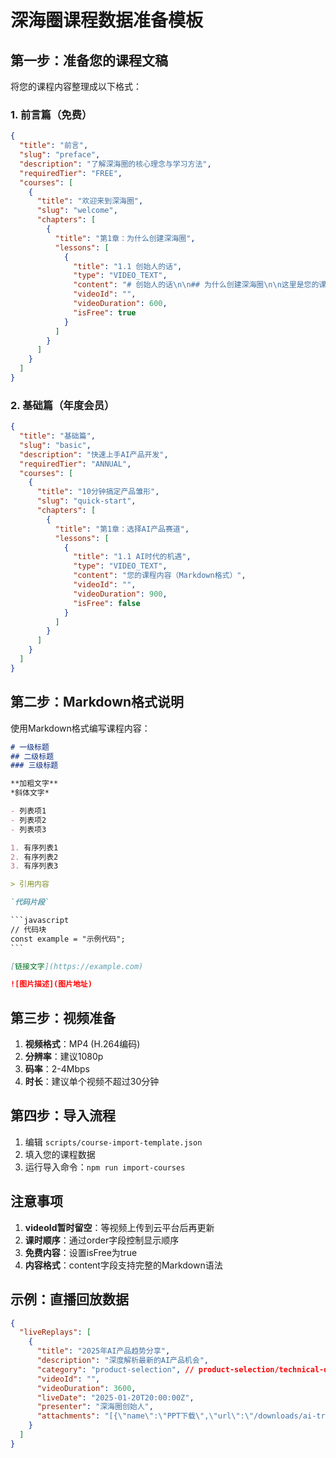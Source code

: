 # 深海圈课程数据准备模板

## 第一步：准备您的课程文稿

将您的课程内容整理成以下格式：

### 1. 前言篇（免费）
```json
{
  "title": "前言",
  "slug": "preface",
  "description": "了解深海圈的核心理念与学习方法",
  "requiredTier": "FREE",
  "courses": [
    {
      "title": "欢迎来到深海圈",
      "slug": "welcome",
      "chapters": [
        {
          "title": "第1章：为什么创建深海圈",
          "lessons": [
            {
              "title": "1.1 创始人的话",
              "type": "VIDEO_TEXT",
              "content": "# 创始人的话\n\n## 为什么创建深海圈\n\n这里是您的课程内容...",
              "videoId": "",
              "videoDuration": 600,
              "isFree": true
            }
          ]
        }
      ]
    }
  ]
}
```

### 2. 基础篇（年度会员）
```json
{
  "title": "基础篇",
  "slug": "basic",
  "description": "快速上手AI产品开发",
  "requiredTier": "ANNUAL",
  "courses": [
    {
      "title": "10分钟搞定产品雏形",
      "slug": "quick-start",
      "chapters": [
        {
          "title": "第1章：选择AI产品赛道",
          "lessons": [
            {
              "title": "1.1 AI时代的机遇",
              "type": "VIDEO_TEXT",
              "content": "您的课程内容（Markdown格式）",
              "videoId": "",
              "videoDuration": 900,
              "isFree": false
            }
          ]
        }
      ]
    }
  ]
}
```

## 第二步：Markdown格式说明

使用Markdown格式编写课程内容：

```markdown
# 一级标题
## 二级标题
### 三级标题

**加粗文字**
*斜体文字*

- 列表项1
- 列表项2
- 列表项3

1. 有序列表1
2. 有序列表2
3. 有序列表3

> 引用内容

`代码片段`

​```javascript
// 代码块
const example = "示例代码";
​```

[链接文字](https://example.com)

![图片描述](图片地址)
```

## 第三步：视频准备

1. **视频格式**：MP4 (H.264编码)
2. **分辨率**：建议1080p
3. **码率**：2-4Mbps
4. **时长**：建议单个视频不超过30分钟

## 第四步：导入流程

1. 编辑 `scripts/course-import-template.json`
2. 填入您的课程数据
3. 运行导入命令：`npm run import-courses`

## 注意事项

1. **videoId暂时留空**：等视频上传到云平台后再更新
2. **课时顺序**：通过order字段控制显示顺序
3. **免费内容**：设置isFree为true
4. **内容格式**：content字段支持完整的Markdown语法

## 示例：直播回放数据

```json
{
  "liveReplays": [
    {
      "title": "2025年AI产品趋势分享",
      "description": "深度解析最新的AI产品机会",
      "category": "product-selection", // product-selection/technical-qa/case-study
      "videoId": "",
      "videoDuration": 3600,
      "liveDate": "2025-01-20T20:00:00Z",
      "presenter": "深海圈创始人",
      "attachments": "[{\"name\":\"PPT下载\",\"url\":\"/downloads/ai-trends-2025.pdf\"}]"
    }
  ]
}
```